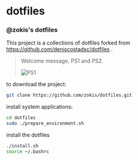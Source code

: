 dotfiles
========

### @zokis's dotfiles

This project is a collections of dotfiles forked from https://github.com/deniscostadsc/dotfiles .

> Welcome message, PS1 and PS2.
>
> ![PS1](https://github.com/zokis/dotfiles/raw/master/.terminal.png "PS1")
>

to download the project:

```bash
git clone https://github.com/zokis/dotfiles.git
```

install system applications:
```bash
cd dotfiles
sudo ./prepare_environment.sh
```

install the dotfiles

```bash
./install.sh
source ~/.bashrc
```